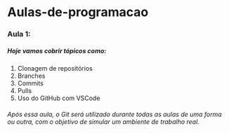 # Aulas-de-programacao

### Aula 1:

##### Hoje vamos cobrir tópicos como:

1. Clonagem de repositórios
2. Branches
3. Commits
4. Pulls
5. Uso do GitHub com VSCode

###### Após essa aula, o Git será utilizado durante todas as aulas de uma forma ou outra, com o objetivo de simular um ambiente de trabalho real.